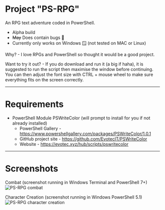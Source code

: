 # Project "PS-RPG"

An RPG text adventure coded in PowerShell.

- Alpha build
- ~~May~~ Does contain bugs 🐛
- Currently only works on Windows 🪟 (not tested on MAC or Linux)

Why? - I love RPGs and PowerShell so thought it would be a good project.

Want to try it out? - If you do download and run it (a big if haha), it is suggested to run the script then maximise the window before continuing. You can then adjust the font size with CTRL + mouse wheel to make sure everything fits on the screen correctly.

<hr/>

# Requirements
- PowerShell Module PSWriteColor (will prompt to install for you if not already installed)
  - PowerShell Gallery - https://www.powershellgallery.com/packages/PSWriteColor/1.0.1
  - GitHub project site - https://github.com/EvotecIT/PSWriteColor
  - Website - https://evotec.xyz/hub/scripts/pswritecolor

<hr/>

# Screenshots
Combat (screenshot running in Windows Terminal and PowerShell 7+)
![PS-RPG combat](https://github.com/user-attachments/assets/1d6d7b04-1db1-4793-90c7-628a1ade3d2e)



Character Creation (screenshot running in Windows PowerShell 5.1)
![PS-RPG character creation](https://github.com/user-attachments/assets/169f9f80-505f-40b5-a125-6ca12b52a3e7)

